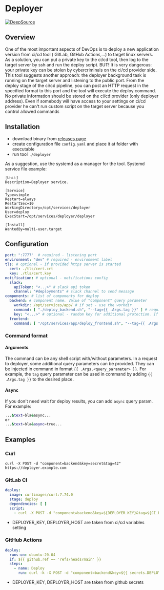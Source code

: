 # Deployer

[![DeepSource](https://deepsource.io/gh/Junte/deployer.svg/?label=active+issues&show_trend=true&token=jzluf0dMTSlbqqtmaIh5VMV4)](https://deepsource.io/gh/Junte/deployer/?ref=repository-badge)

## Overview

One of the most important aspects of DevOps is to deploy a new application version from ci/cd tool (
GitLab, GitHub
Actions,...) to target linux servers.
As a solution, you can put a private key to the ci/cd tool, then log to the target server by ssh and
run the deploy
script.
BUT! It is very dangerous: your private key can be stolen by cybercriminals on the ci/cd provider
side.
This tool suggests another approach: the deployer background task is running on the target server
and listening to the
public port.
From the deploy stage of the ci/cd pipeline, you can post an HTTP request in the specified format to
this port and the
tool will execute the deploy command.
No private information should be stored on the ci/cd provider (only deployer address).
Even if somebody will have access to your settings on ci/cd provider he can't run custom script on
the target server
because you control allowed commands

## Installation

- download binary from [releases page](https://github.com/Junte/deployer/releases)
- create configuration file `config.yaml` and place it at folder with executable
- run tool `./deployer`

As a suggestion, use the systemd as a manager for the tool. Systemd service file example:

```unit
[Unit]
Description=Deployer service.

[Service]
Type=simple
Restart=always
RestartSec=10
WorkingDirectory=/opt/services/deployer
User=deploy
ExecStart=/opt/services/deployer/deployer

[Install]
WantedBy=multi-user.target
```

## Configuration

```yaml
port: ":7777"  # required - listening port 
environment: "dev" # required - environment label
tls: # optional - if provided https server is started
  cert: ./tls/cert.crt
  key: ./tls/cert.key
notification: # optional - notifications config
  slack:
    apiToken: "<...>" # slack api token
    channel: "#deployments" # slack channel to send message
components: # list of components for deploy
  backend: # component name. Value of "component" query parameter
    workdir: /opt/services/app/ # if set - use the workdir
    command: [ "./deploy_backend.sh", "--tag={{ .Args.tag }}" ] # required - deploy command
    key: "<...>" # optional - random key for additional protection. If not provided - don't check. Value of "key" query parameter 
  frontend:
    command: [ "/opt/services/app/deploy_frontend.sh", "--tag={{ .Args.tag }}" ] # required - deploy command
```

### Command format

#### Arguments

The command can be any shell script with/without parameters.
In a request to deployer, some additional query parameters can be provided.
They can be injected in command in format `{{ .Args.<query_parameter> }}`.
For example, the `tag` query parameter can be used in command by adding `{{ .Args.tag }}` to the
desired place.

#### Async

If you don't need wait for deploy results, you can add `async` query param. For example:

```bash
...&text=bla&async...
or 
...&text=bla&async=true...
```

## Examples

### Curl

```shell script
curl -X POST -d "component=backend&key=secret&tag=42" https://deployer.example.com
```

### GitLab CI

```yaml
deploy:
  image: curlimages/curl:7.74.0
  stage: deploy
  dependencies: [ ]
  script:
    - curl -X POST -d "component=backend&key=${DEPLOYER_KEY}&tag=${CI_PIPELINE_ID}" ${DEPLOYER_HOST}
```

- DEPLOYER_KEY, DEPLOYER_HOST are taken from ci/cd variables setting

### GitHub Actions

```yaml
deploy:
  runs-on: ubuntu-20.04
  if: ${{ github.ref == 'refs/heads/main' }}
  steps:
    - name: Deploy
      run: curl -k -X POST -d "component=backend&key=${{ secrets.DEPLOYER_KEY }}&tag=${{ tag }}" ${{ secrets.DEPLOYER_HOST }}
```

- DEPLOYER_KEY, DEPLOYER_HOST are taken from github secrets
